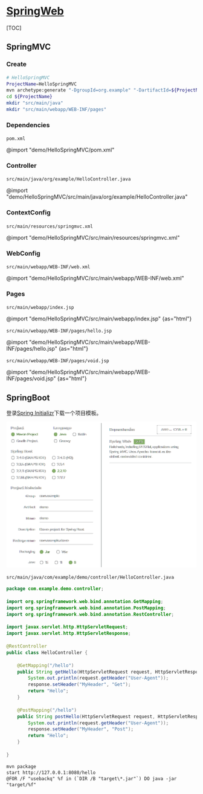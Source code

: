 <link rel="stylesheet" href="https://zhmhbest.gitee.io/hellomathematics/style/index.css">
<script src="https://zhmhbest.gitee.io/hellomathematics/style/index.js"></script>

# [SpringWeb](../index.html)

[TOC]

## SpringMVC

### Create

```bash
# HelloSpringMVC
ProjectName=HelloSpringMVC
mvn archetype:generate "-DgroupId=org.example" "-DartifactId=${ProjectName}" "-DarchetypeArtifactId=maven-archetype-webapp" "-DinteractiveMode=false"
cd ${ProjectName}
mkdir "src/main/java"
mkdir "src/main/webapp/WEB-INF/pages"
```

### Dependencies

`pom.xml`

@import "demo/HelloSpringMVC/pom.xml"

### Controller

`src/main/java/org/example/HelloController.java`

@import "demo/HelloSpringMVC/src/main/java/org/example/HelloController.java"

### ContextConfig

`src/main/resources/springmvc.xml`

@import "demo/HelloSpringMVC/src/main/resources/springmvc.xml"

### WebConfig

`src/main/webapp/WEB-INF/web.xml`

@import "demo/HelloSpringMVC/src/main/webapp/WEB-INF/web.xml"

### Pages

`src/main/webapp/index.jsp`

@import "demo/HelloSpringMVC/src/main/webapp/index.jsp" {as="html"}

`src/main/webapp/WEB-INF/pages/hello.jsp`

@import "demo/HelloSpringMVC/src/main/webapp/WEB-INF/pages/hello.jsp" {as="html"}

`src/main/webapp/WEB-INF/pages/void.jsp`

@import "demo/HelloSpringMVC/src/main/webapp/WEB-INF/pages/void.jsp" {as="html"}

## SpringBoot

登录[Spring Initializr](https://start.spring.io/)下载一个项目模板。

![Initializr](images/spring_initializr.png)

`src/main/java/com/example/demo/controller/HelloController.java`

```java
package com.example.demo.controller;

import org.springframework.web.bind.annotation.GetMapping;
import org.springframework.web.bind.annotation.PostMapping;
import org.springframework.web.bind.annotation.RestController;

import javax.servlet.http.HttpServletRequest;
import javax.servlet.http.HttpServletResponse;

@RestController
public class HelloController {

    @GetMapping("/hello")
    public String getHello(HttpServletRequest request, HttpServletResponse response) {
        System.out.println(request.getHeader("User-Agent"));
        response.setHeader("MyHeader", "Get");
        return "Hello";
    }

    @PostMapping("/hello")
    public String postHello(HttpServletRequest request, HttpServletResponse response) {
        System.out.println(request.getHeader("User-Agent"));
        response.setHeader("MyHeader", "Post");
        return "Hello";
    }

}
```

```batch
mvn package
start http://127.0.0.1:8080/hello
@FOR /F "usebackq" %f in (`DIR /B "target\*.jar"`) DO java -jar "target/%f"
```
